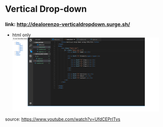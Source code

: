 # Vertical Drop-down

### link: http://dealorenzo-verticaldropdown.surge.sh/

* html only
![alt-text](images/first.png)

source: https://www.youtube.com/watch?v=UfdCEPrITvs